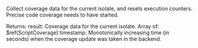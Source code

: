 Collect coverage data for the current isolate, and resets execution counters. Precise code
coverage needs to have started.

Returns:
result: Coverage data for the current isolate.
	Array of: $ref(ScriptCoverage) 
timestamp: Monotonically increasing time (in seconds) when the coverage update was taken in the backend.
